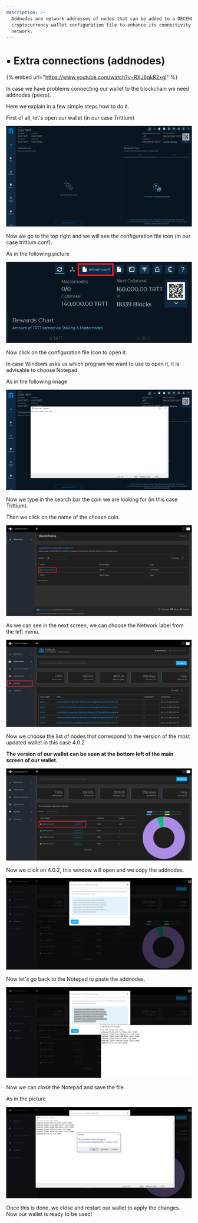 ```yaml
---
description: >-
  Addnodes are network addresses of nodes that can be added to a DECENOMY
  cryptocurrency wallet configuration file to enhance its connectivity with the
  network.
---
```


# ▪ Extra connections (addnodes)

{% embed url="https://www.youtube.com/watch?v=RXJ6qkR2xgI" %}

In case we have problems connecting our wallet to the blockchain we need addnodes (peers).

Here we explain in a few simple steps how to do it.

First of all, let's open our wallet (in our case Trittium)

![](<../../.gitbook/assets/0 (7).png>)

Now we go to the top right and we will see the configuration file icon (in our case trittium.conf).

As in the following picture

![](../../.gitbook/assets/1.png)

Now click on the configuration file icon to open it.

In case Windows asks us which program we want to use to open it, it is advisable to choose Notepad.

As in the following image

![](<../../.gitbook/assets/2 (3).png>)

Now we type in the search bar the coin we are looking for (in this case Trittium).

Then we click on the name of the chosen coin.

![](<../../.gitbook/assets/4 (4).png>)

As we can see in the next screen, we can choose the Network label from the left menu.

![](<../../.gitbook/assets/5 (5).png>)

Now we choose the list of nodes that correspond to the version of the most updated wallet in this case 4.0.2

**The version of our wallet can be seen at the bottom left of the main screen of our wallet.**

![](<../../.gitbook/assets/6 (2).png>)

Now we click on 4.0.2, this window will open and we copy the addnodes.

![](<../../.gitbook/assets/7 (7).png>)

Now let's go back to the Notepad to paste the addnodes.

![](<../../.gitbook/assets/8 (5).png>)

Now we can close the Notepad and save the file.

As in the picture

![](../../.gitbook/assets/9.png)

Once this is done, we close and restart our wallet to apply the changes.\
Now our wallet is ready to be used!
